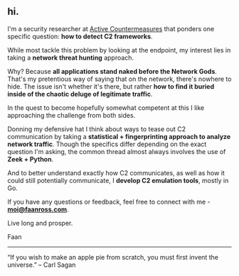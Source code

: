 ## hi.

I'm a security researcher at [Active Countermeasures](https://www.activecountermeasures.com) that ponders one specific question: **how to detect C2 frameworks**.

While most tackle this problem by looking at the endpoint, my interest lies in taking a **network threat hunting** approach.

Why? Because **all applications stand naked before the Network Gods**. That's my pretentious way of saying that on the network, there's nowhere to hide. The issue isn't whether it's there, but rather **how to find it buried inside of the chaotic deluge of legitimate traffic**.

In the quest to become hopefully somewhat competent at this I like approaching the challenge from both sides.

Donning my defensive hat I think about ways to tease out C2 communication by taking a **statistical + fingerprinting approach to analyze network traffic**. Though the specifics differ depending on the exact question I'm asking, the common thread almost always involves the use of **Zeek + Python**.

And to better understand exactly how C2 communicates, as well as how it could still potentially communicate, I **develop C2 emulation tools**, mostly in Go. 

If you have any questions or feedback, feel free to connect with me - **moi@faanross.com**. 

Live long and prosper.

Faan

___

“If you wish to make an apple pie from scratch, you must first invent the universe.” – Carl Sagan
